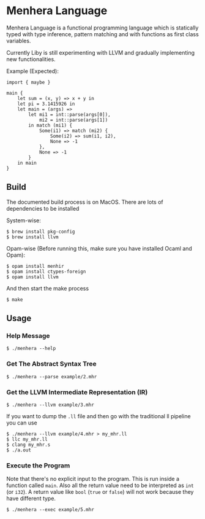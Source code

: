 # Menhera Language

Menhera Language is a functional programming language which is statically typed with type inference,
pattern matching and with functions as first class variables.

Currently Liby is still experimenting with LLVM and gradually implementing new functionalities.

Example (Expected):

```
import { maybe }

main {
    let sum = (x, y) => x + y in
    let pi = 3.1415926 in
    let main = (args) =>
        let mi1 = int::parse(args[0]),
            mi2 = int::parse(args[1])
        in match (mi1) {
            Some(i1) => match (mi2) {
                Some(i2) => sum(i1, i2),
                None => -1
            },
            None => -1
        }
    in main
}
```

## Build

The documented build process is on MacOS. There are lots of dependencies to be installed

System-wise:

```
$ brew install pkg-config
$ brew install llvm
```

Opam-wise (Before running this, make sure you have installed Ocaml and Opam):

```
$ opam install menhir
$ opam install ctypes-foreign
$ opam install llvm
```

And then start the make process

```
$ make
```

## Usage

### Help Message

```
$ ./menhera --help
```

### Get The Abstract Syntax Tree

```
$ ./menhera --parse example/2.mhr
```

### Get the LLVM Intermediate Representation (IR)

```
$ ./menhera --llvm example/3.mhr
```

If you want to dump the `.ll` file and then go with the traditional ll pipeline you can use

```
$ ./menhera --llvm example/4.mhr > my_mhr.ll
$ llc my_mhr.ll
$ clang my_mhr.s
$ ./a.out
```

### Execute the Program

Note that there's no explicit input to the program. This is run inside a function called `main`. Also all the return
value need to be interpreted as `int` (or `i32`). A return value like `bool` (`true` or `false`) will not work because
they have different type.

```
$ ./menhera --exec example/5.mhr
```
